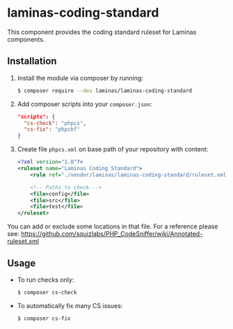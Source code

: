 # laminas-coding-standard

This component provides the coding standard ruleset for Laminas components.

## Installation

1. Install the module via composer by running:
   ```bash
   $ composer require --dev laminas/laminas-coding-standard
   ```

2. Add composer scripts into your `composer.json`:
   ```json
   "scripts": {
     "cs-check": "phpcs",
     "cs-fix": "phpcbf"
   }
   ```

3. Create file `phpcs.xml` on base path of your repository with content:
   ```xml
   <?xml version="1.0"?>
   <ruleset name="Laminas Coding Standard">
       <rule ref="./vendor/laminas/laminas-coding-standard/ruleset.xml"/>

       <!-- Paths to check -->
       <file>config</file>
       <file>src</file>
       <file>test</file>
   </ruleset>
   ```

You can add or exclude some locations in that file.
For a reference please see: https://github.com/squizlabs/PHP_CodeSniffer/wiki/Annotated-ruleset.xml

## Usage

* To run checks only:
  ```bash
  $ composer cs-check
  ```

* To automatically fix many CS issues:
  ```bash
  $ composer cs-fix
  ```
